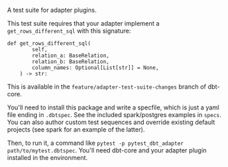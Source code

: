 A test suite for adapter plugins.

This test suite requires that your adapter implement a `get_rows_different_sql` with this signature:

    def get_rows_different_sql(
            self,
            relation_a: BaseRelation,
            relation_b: BaseRelation,
            column_names: Optional[List[str]] = None,
        ) -> str:

This is available in the `feature/adapter-test-suite-changes` branch of dbt-core.

You'll need to install this package and write a specfile, which is just a yaml file ending in `.dbtspec`. See the included spark/postgres examples in `specs`. You can also author custom test sequences and override existing default projects (see spark for an example of the latter).

Then, to run it, a command like `pytest -p pytest_dbt_adapter path/to/mytest.dbtspec`. You'll need dbt-core and your adapter plugin installed in the environment.
